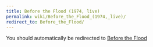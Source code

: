 ```yaml
---
title: Before the Flood (1974, live)
permalink: wiki/Before_the_Flood_(1974,_live)/
redirect_to: Before_the_Flood/
---
```


You should automatically be redirected to [Before the Flood](Before_the_Flood/)
